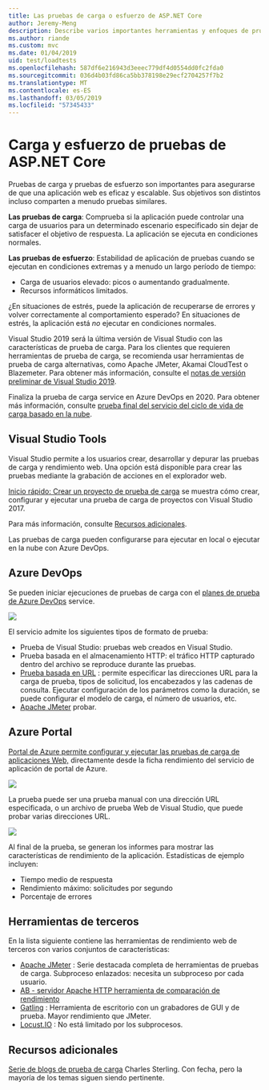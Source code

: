 ```yaml
---
title: Las pruebas de carga o esfuerzo de ASP.NET Core
author: Jeremy-Meng
description: Describe varios importantes herramientas y enfoques de pruebas de carga y las aplicaciones ASP.NET Core de prueba de carga.
ms.author: riande
ms.custom: mvc
ms.date: 01/04/2019
uid: test/loadtests
ms.openlocfilehash: 587df6e216943d3eeec779df4d0554dd0fc2fda0
ms.sourcegitcommit: 036d4b03fd86ca5bb378198e29ecf2704257f7b2
ms.translationtype: MT
ms.contentlocale: es-ES
ms.lasthandoff: 03/05/2019
ms.locfileid: "57345433"
---
```

# <a name="load-and-stress-testing-aspnet-core"></a>Carga y esfuerzo de pruebas de ASP.NET Core

Pruebas de carga y pruebas de esfuerzo son importantes para asegurarse de que una aplicación web es eficaz y escalable. Sus objetivos son distintos incluso comparten a menudo pruebas similares.

**Las pruebas de carga**: Comprueba si la aplicación puede controlar una carga de usuarios para un determinado escenario especificado sin dejar de satisfacer el objetivo de respuesta. La aplicación se ejecuta en condiciones normales.

**Las pruebas de esfuerzo**: Estabilidad de aplicación de pruebas cuando se ejecutan en condiciones extremas y a menudo un largo período de tiempo:

* Carga de usuarios elevado: picos o aumentando gradualmente.
* Recursos informáticos limitados.  

¿En situaciones de estrés, puede la aplicación de recuperarse de errores y volver correctamente al comportamiento esperado? En situaciones de estrés, la aplicación está *no* ejecutar en condiciones normales.

Visual Studio 2019 será la última versión de Visual Studio con las características de prueba de carga. Para los clientes que requieren herramientas de prueba de carga, se recomienda usar herramientas de prueba de carga alternativas, como Apache JMeter, Akamai CloudTest o Blazemeter. Para obtener más información, consulte el [notas de versión preliminar de Visual Studio 2019](/visualstudio/releases/2019/release-notes-preview#test-tools).

Finaliza la prueba de carga service en Azure DevOps en 2020. Para obtener más información, consulte [prueba final del servicio del ciclo de vida de carga basado en la nube](https://devblogs.microsoft.com/devops/cloud-based-load-testing-service-eol/).

## <a name="visual-studio-tools"></a>Visual Studio Tools

Visual Studio permite a los usuarios crear, desarrollar y depurar las pruebas de carga y rendimiento web. Una opción está disponible para crear las pruebas mediante la grabación de acciones en el explorador web.

[Inicio rápido: Crear un proyecto de prueba de carga](/visualstudio/test/quickstart-create-a-load-test-project?view=vs-2017) se muestra cómo crear, configurar y ejecutar una prueba de carga de proyectos con Visual Studio 2017.

Para más información, consulte [Recursos adicionales](#add).

Las pruebas de carga pueden configurarse para ejecutar en local o ejecutar en la nube con Azure DevOps.

## <a name="azure-devops"></a>Azure DevOps

Se pueden iniciar ejecuciones de pruebas de carga con el [planes de prueba de Azure DevOps](/azure/devops/test/load-test/index?view=vsts) service.

![](./load-tests/_static/azure-devops-load-test.png)

El servicio admite los siguientes tipos de formato de prueba:

- Prueba de Visual Studio: pruebas web creados en Visual Studio.
- Prueba basada en el almacenamiento HTTP: el tráfico HTTP capturado dentro del archivo se reproduce durante las pruebas.
- [Prueba basada en URL](/azure/devops/test/load-test/get-started-simple-cloud-load-test?view=vsts) : permite especificar las direcciones URL para la carga de prueba, tipos de solicitud, los encabezados y las cadenas de consulta. Ejecutar configuración de los parámetros como la duración, se puede configurar el modelo de carga, el número de usuarios, etc.
- [Apache JMeter](https://jmeter.apache.org/) probar.

## <a name="azure-portal"></a>Azure Portal

[Portal de Azure permite configurar y ejecutar las pruebas de carga de aplicaciones Web,](/azure/devops/test/load-test/app-service-web-app-performance-test?view=vsts) directamente desde la ficha rendimiento del servicio de aplicación de portal de Azure.

![](./load-tests/_static/azure-appservice-perf-test.png)

La prueba puede ser una prueba manual con una dirección URL especificada, o un archivo de prueba Web de Visual Studio, que puede probar varias direcciones URL.

![](./load-tests/_static/azure-appservice-perf-test-config.png)

Al final de la prueba, se generan los informes para mostrar las características de rendimiento de la aplicación. Estadísticas de ejemplo incluyen:

- Tiempo medio de respuesta
- Rendimiento máximo: solicitudes por segundo
- Porcentaje de errores

## <a name="third-party-tools"></a>Herramientas de terceros

En la lista siguiente contiene las herramientas de rendimiento web de terceros con varios conjuntos de características:

- [Apache JMeter](https://jmeter.apache.org/) : Serie destacada completa de herramientas de pruebas de carga. Subproceso enlazados: necesita un subproceso por cada usuario.
- [AB - servidor Apache HTTP herramienta de comparación de rendimiento](https://httpd.apache.org/docs/2.4/programs/ab.html)
- [Gatling](https://gatling.io/) : Herramienta de escritorio con un grabadores de GUI y de prueba. Mayor rendimiento que JMeter.
- [Locust.IO](https://locust.io/) : No está limitado por los subprocesos.

<a name="add"></a>
## <a name="additional-resources"></a>Recursos adicionales

[Serie de blogs de prueba de carga](https://blogs.msdn.microsoft.com/charles_sterling/2015/06/01/load-test-series-part-i-creating-web-performance-tests-for-a-load-test/) Charles Sterling. Con fecha, pero la mayoría de los temas siguen siendo pertinente.
